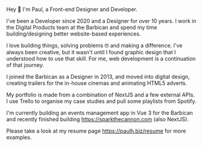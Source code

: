Hey 👋 I'm Paul, a Front-end Designer and Developer.

I've been a Developer since 2020 and a Designer for over 10 years. I work in the Digital Products team at the Barbican and spend my time building/designing better website-based experiences.

I love building things, solving problems 🤓 and making a difference. I've always been creative, but it wasn't until I found graphic design that I understood how to use that skill. For me, web development is a continuation of that journey.

I joined the Barbican as a Designer in 2013, and moved into digital design, creating trailers for the in-house cinemas and animating HTML5 adverts.

My portfolio is made from a combination of NextJS and a few external APIs. I use Trello to organise my case studies and pull some playlists from Spotify.

I'm currently building an events management app in Vue 3 for the Barbican and recently finished building https://sparkthecannon.com (also NextJS).

Please take a look at my resume page https://paulh.biz/resume for more examples.
